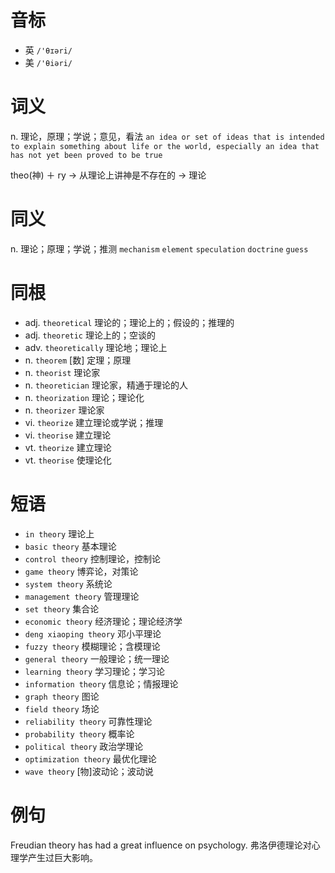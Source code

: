 # 音标

- 英 `/'θɪəri/`
- 美 `/'θiəri/`

# 词义

n. 理论，原理；学说；意见，看法
`an idea or set of ideas that is intended to explain something about life or the world, especially an idea that has not yet been proved to be true`



theo(神) ＋ ry → 从理论上讲神是不存在的 → 理论

# 同义

n. 理论；原理；学说；推测
`mechanism` `element` `speculation` `doctrine` `guess`

# 同根

- adj. `theoretical` 理论的；理论上的；假设的；推理的
- adj. `theoretic` 理论上的；空谈的
- adv. `theoretically` 理论地；理论上
- n. `theorem` [数] 定理；原理
- n. `theorist` 理论家
- n. `theoretician` 理论家，精通于理论的人
- n. `theorization` 理论；理论化
- n. `theorizer` 理论家
- vi. `theorize` 建立理论或学说；推理
- vi. `theorise` 建立理论
- vt. `theorize` 建立理论
- vt. `theorise` 使理论化

# 短语

- `in theory` 理论上
- `basic theory` 基本理论
- `control theory` 控制理论，控制论
- `game theory` 博弈论，对策论
- `system theory` 系统论
- `management theory` 管理理论
- `set theory` 集合论
- `economic theory` 经济理论；理论经济学
- `deng xiaoping theory` 邓小平理论
- `fuzzy theory` 模糊理论；含模理论
- `general theory` 一般理论；统一理论
- `learning theory` 学习理论；学习论
- `information theory` 信息论；情报理论
- `graph theory` 图论
- `field theory` 场论
- `reliability theory` 可靠性理论
- `probability theory` 概率论
- `political theory` 政治学理论
- `optimization theory` 最优化理论
- `wave theory` [物]波动论；波动说

# 例句

Freudian theory has had a great influence on psychology.
弗洛伊德理论对心理学产生过巨大影响。


